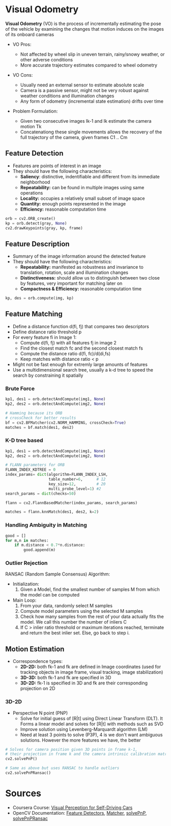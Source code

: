 
# Visual Odometry

**Visual Odometry** (VO) is the process of incrementally estimating the pose of the vehicle by examining the changes that motion induces on the images of its onboard cameras
* VO Pros:
    * Not affected by wheel slip in uneven terrain, rainy/snowy weather, or other adverse conditions
    * More accurate trajectory estimates compared to wheel odometry
* VO Cons:
    * Usually need an external sensor to estimate absolute scale
    * Camera is a passive sensor, might not be very robust against weather conditions and illumination changes
    * Any form of odometry (incremental state estimation) drifts over time

* Problem Formulation:
    * Given two consecutive images Ik-1 and Ik estimate the camera motion Tk
    * Concatenationg these single movements allows the recovery of the full trajectory of the camera, given frames C1 .. Cm


## Feature Detection

* Features are points of interest in an image
* They should have the following characteristics:
	* **Saliency**: distinctive, indentifiable and different from its immediate neighborhood
	* **Repeatability:** can be found in multiple images using same operations
	* **Locality:** occupies a relatively small subset of image space
	* **Quantity:** enough points represented in the image
	* **Efficiency:** reasonable computation time 

```python
orb = cv2.ORB_create()
kp = orb.detect(gray, None)
cv2.drawKeypoints(gray, kp, frame)
```

## Feature Description

* Summary of the image information around the detected feature
* They should have the following characteristics:
    * **Repeatability:** manifested as robustness and invariance to translation, rotation, scale and illumination changes
    * **Distinctiveness:** should allow us to distinguish between two close by features, very important for matching later on
    * **Compactness & Efficiency:** reasonable computation time

```python
kp, des = orb.compute(img, kp)
```

## Feature Matching

* Define a distance function d(fi, fj) that compares two descriptors
* Define distance ratio threshold p
* For every feature fi in Image 1:
    * Compute d(fi, fj) with all features fj in image 2
    * Find the closest match fc and the second closest match fs
    * Compute the distance ratio d(fi, fc)/d(di,fs)
    * Keep matches with distance ratio < p
* Might not be fast enough for extremly large amounts of features
* Use a multidimensional search tree, usually a k-d tree to speed the search by constraining it spatially

### Brute Force

```python
kp1, des1 = orb.detectAndCompute(img1, None)
kp2, des2 = orb.detectAndCompute(img2, None)

# Hamming because its ORB
# crossCheck for better results
bf = cv2.BFMatcher(cv2.NORM_HAMMING, crossCheck=True)
matches = bf.match(des1, des2)
```

### K-D tree based

```python
kp1, des1 = orb.detectAndCompute(img1, None)
kp2, des2 = orb.detectAndCompute(img2, None)

# FLANN parameters for ORB
FLANN_INDEX_KDTREE = 0
index_params= dict(algorithm=FLANN_INDEX_LSH,
                   table_number=6,      # 12
                   key_size=12,         # 20
                   multi_probe_level=1) #2
search_params = dict(checks=50)

flann = cv2.FlannBasedMatcher(index_params, search_params)

matches = flann.knnMatch(des1, des2, k=2)
```

### Handling Ambiguity in Matching

```python
good = []
for m,n in matches:
    if m.distance < 0.7*n.distance:
        good.append(m)
```

### Outlier Rejection 

RANSAC (Random Sample Consensus) Algorithm:

* Initialization:
    1. Given a Model, find the smallest number of samples M from which the model can be computed
* Main Loop:
    1. From your data, randomly select M samples
    2. Compute model parameters using the selected M samples
    3. Check how many samples from the rest of your data actually fits the model. We call this number the number of inliers C
    4. If C > inlier ratio threshold or maximum iterations reached, terminate and return the best inlier set. Else, go back to step i. 

## Motion Estimation

* Correspondence types:
    * **2D-2D:** both fk-1 and fk are defined in Image coordinates (used for tracking objects in image frame, visual tracking, image stabilization)
    * **3D-3D:** both fk-1 and fk are specified in 3D
    * **3D-2D:** fk-1 is specified in 3D and fk are their corresponding projection on 2D

### 3D-2D

* Perspective N point (PNP)
    * Solve for initial guess of [R|t] using Direct Linear Transform (DLT). It Forms a linear model and solves for [R|t] with methods such as SVD
    * Improve solution using Levenberg-Marquardt algorithm (LM)
    * Need at least 3 points to solve (P3P), 4 is we don't want ambiguous solutions. However the more features we have, the better

```python
# Solves for camera position given 3D points in frame k-1,
# their projection in frame k and the camera intrinsic calibration matrix
cv2.solvePnP()

# Same as above but uses RANSAC to handle outliers
cv2.solvePnPRansac()
```

# Sources

* Coursera Course: [Visual Perception for Self-Driving Cars](https://www.coursera.org/learn/visual-perception-self-driving-cars/lecture/V7iCJ/lesson-1-introduction-to-image-features-and-feature-detectors)
* OpenCV Documentation: [Feature Detectors](https://opencv-python-tutroals.readthedocs.io/en/latest/py_tutorials/py_feature2d/py_table_of_contents_feature2d/py_table_of_contents_feature2d.html), [Matcher](https://opencv-python-tutroals.readthedocs.io/en/latest/py_tutorials/py_feature2d/py_matcher/py_matcher.html), [solvePnP](https://docs.opencv.org/3.4.3/d9/d0c/group__calib3d.html#ga549c2075fac14829ff4a58bc931c033d), [solvePnPRansac](https://docs.opencv.org/3.4.3/d9/d0c/group__calib3d.html#ga50620f0e26e02caa2e9adc07b5fbf24e)

